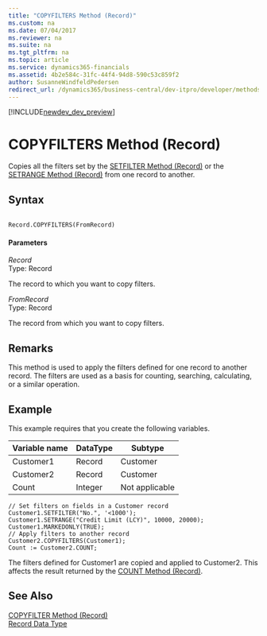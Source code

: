```yaml
---
title: "COPYFILTERS Method (Record)"
ms.custom: na
ms.date: 07/04/2017
ms.reviewer: na
ms.suite: na
ms.tgt_pltfrm: na
ms.topic: article
ms.service: dynamics365-financials
ms.assetid: 4b2e584c-31fc-44f4-94d8-590c53c859f2
author: SusanneWindfeldPedersen
redirect_url: /dynamics365/business-central/dev-itpro/developer/methods/devenv-al-method-reference
---
```


[!INCLUDE[newdev_dev_preview](../includes/newdev_dev_preview.md)]

# COPYFILTERS Method (Record)
Copies all the filters set by the [SETFILTER Method \(Record\)](devenv-SETFILTER-Method-Record.md) or the [SETRANGE Method \(Record\)](devenv-SETRANGE-Method-Record.md) from one record to another.  
  
## Syntax  
  
```  
  
Record.COPYFILTERS(FromRecord)  
```  
  
#### Parameters  
 *Record*  
 Type: Record  
  
 The record to which you want to copy filters.  
  
 *FromRecord*  
 Type: Record  
  
 The record from which you want to copy filters.  
  
## Remarks  
 This method is used to apply the filters defined for one record to another record. The filters are used as a basis for counting, searching, calculating, or a similar operation.  
  
## Example  
 This example requires that you create the following variables.  
  
|Variable name|DataType|Subtype|  
|-------------------|--------------|-------------|  
|Customer1|Record|Customer|  
|Customer2|Record|Customer|  
|Count|Integer|Not applicable|  
  
```  
// Set filters on fields in a Customer record  
Customer1.SETFILTER("No.", '<1000');  
Customer1.SETRANGE("Credit Limit (LCY)", 10000, 20000);  
Customer1.MARKEDONLY(TRUE);   
// Apply filters to another record  
Customer2.COPYFILTERS(Customer1);  
Count := Customer2.COUNT;  
```  
  
 The filters defined for Customer1 are copied and applied to Customer2. This affects the result returned by the [COUNT Method \(Record\)](devenv-COUNT-Method-Record.md).  
  
## See Also  
 [COPYFILTER Method \(Record\)](devenv-COPYFILTER-Method-Record.md)   
 [Record Data Type](../datatypes/devenv-Record-Data-Type.md)